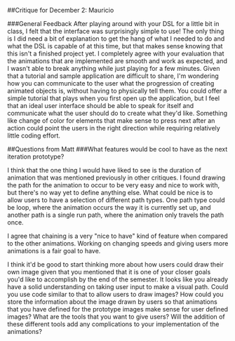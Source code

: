 ##Critique for December 2: Mauricio

###General Feedback
After playing around with your DSL for a little bit in class, I felt that the interface was surprisingly simple to use! The only thing is I did need a bit of explanation to get the hang of what I needed to do and what the DSL is capable of at this time, but that makes sense knowing that this isn't a finished project yet. I completely agree with your evaluation that the animations that are implemented are smooth and work as expected, and I wasn't able to break anything while just playing for a few minutes. Given that a tutorial and sample application are difficult to share, I'm wondering how you can communicate to the user what the progression of creating animated objects is, without having to physically tell them. You could offer a simple tutorial that plays when you first open up the application, but I feel that an ideal user interface should be able to speak for itself and communicate what the user should do to create what they'd like. Something like change of color for elements that make sense to press next after an action could point the users in the right direction while requiring relatively little coding effort. 

##Questions from Matt
###What features would be cool to have as the next iteration prototype?

I think that the one thing I would have liked to see is the duration of animation that was mentioned previously in other critiques. I found drawing the path for the animation to occur to be very easy and nice to work with, but there's no way yet to define anything else. What could be nice is to allow users to have a selection of different path types. One path type could be loop, where the animation occurs the way it is currently set up, and another path is a single run path, where the animation only travels the path once. 

I agree that chaining is a very "nice to have" kind of feature when compared to the other animations. Working on changing speeds and giving users more animations is a fair goal to have. 

I think it'd be good to start thinking more about how users could draw their own image given that you mentioned that it is one of your closer goals you'd like to accomplish by the end of the semester. It looks like you already have a solid understanding on taking user input to make a visual path. Could you use code similar to that to allow users to draw images? How could you store the information about the image drawn by users so that animations that you have defined for the prototype images make sense for user defined images? What are the tools that you want to give users? Will the addition of these different tools add any complications to your implementation of the animations? 